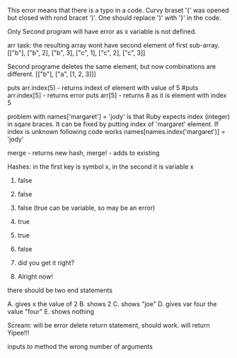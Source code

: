 This error means that there is a typo in a code. Curvy braset '{' was opened but closed with rond bracet ')'. One should replace ')' with '}' in the code.

Only Second program will have error as x variable is not defined.

arr task: the resulting array wont have second element of first sub-array. [["b"], ["b", 2], ["b", 3], ["c", 1], ["c", 2], ["c", 3]]

Second programe deletes the same element, but now combinations are different. [["b"], ["a", [1, 2, 3]]]

puts arr.index(5) - returns indext of element with value of 5
#puts arr.index[5] - returns error
puts arr[5] - returns 8 as it is element with index 5

problem with names['margaret'] = 'jody' is that Ruby expects index (integer) in sqare braces. It can be fixed by putting index of 'margaret' element. If index is unknown following code works
names[names.index('margaret')] = 'jody'

merge - returns new hash, merge! - adds to existing

Hashes: in the first key is symbol x, in the second it is variable x

1. false
2. false
3. false (true can be variable, so may be an error)
4. true
5. true

1. false
2. did you get it right?
3. Alright now!

there should be two end statements

A. gives x the value of 2
B. shows 2
C. shows "joe"
D. gives var four the value "four"
E. shows nothing

Scream: will be error
delete return statement, should work. will return Yipee!!!

inputs to method the wrong number of arguments